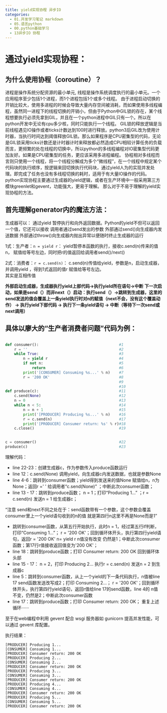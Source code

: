 ```yaml
---
title: yield实现协程 异步IO
categories:
  - 01.开发学习笔记 markdown
  - 05.语言python
  - 00.python基础学习
  - 13异步IO 协程
---
```


# 通过yield实现协程：

## 为什么使用协程（coroutine）？
进程是操作系统分配资源的最小单元, 线程是操作系统调度执行的最小单元。一个应用程序至少包括1个进程，而1个进程包括1个或多个线程。
由于进程启动切换的开销比较大，使用多进程的时候会导致大量内存空间被消耗，而如果使用多线程编程，虽然同一进程下的线程切换的开销小，但由于Python中GIL锁的存在，某个线程想要执行必须先拿到GIL，并且在一个python进程中GIL只有一个。所以在python开发中无论有cpu多少核，同时只能执行一个线程。
GIL锁的释放逻辑是当前线程遇见IO操作或者ticks计数达到100时进行释放。python3后GIL改为使用计时器，当执行时间达到阈值释放GIL锁。那么如果程序是CPU密集型的代码，无论是GIL锁采用ticks计数还是计时器计时来释放都必然造成CPU相较计算任务的负载而言，更频繁的处在线程的切换中，所以python的多线程编程对IO密集型代码更加友好。如果是CPU密集型的任务，更应该采用多进程编程。
协程相对多线程而言则只使用一个线程，将一个线程分解成为多个“微线程”，在一个线程中规定某个代码块的执行顺序，按逻辑来回切换执行代码块，通过yield人为的实现并发处理。即完成了任务也没有多线程切换的耗时，适用于有大量IO操作的代码。
python实现协程主要通过生成器的yield逻辑，或者在生产环境中一般采用第三方模块greenlet和gevent，功能强大，更易于理解。
那么对于不易于理解的yield实现协程的方法。

## 首先理解generator内的魔法方法：
生成器可以：
通过yield 暂停执行和向外返回数据。Python的yield不但可以返回一个值，它还可以接收 调用者通过send发出的参数
外部通过send()向生成器内发送数据
外部通过throw()向生成器内抛出异常以便随时终止生成器的运行

1式：生产者：`n = yield r`：
yield暂停本函数的执行，接收c.send(n)传来的值 n， 赋值给等号左边，同时把r的值返回给调用者send()/next() 

2式：消费者：`r = c.send(n)`：
c.send(n)传值给yield，参数是n，启动生成器，并调用yield ，得到1式返回的值r  赋值给等号左边。  
其实是互相传值

**外部启动生成器，生成器执行yield上部代码->执行yield所在语句->中断**
**下一次启动，如果是send（）而非next（）启动：执行send（）->跳转到生成器，这里的send发送的值会覆盖上一条yield执行时对n的赋值（next不会，没有这个覆盖动作） -> 执行yield下部代码 -> 执行下一条yield语句 -> 中断（等待下一次send或next调用）**

## 具体以廖大的“生产者消费者问题”代码为例：

```python

def consumer():                                    #1
    r = ''                                         #2
    while True:                                    #3
        n = yield r                                #4
        if not n:                                  #5
            return                                 #6
        print('[CONSUMER] Consuming %s...' % n)    #7
        r = '200 OK'                               #8
                                                   #9
                                                   #10
def produce(c):                                    #11
    c.send(None)                                   #12
    n = 0                                          #13
    while n < 5:                                   #14
        n = n + 1                                  #15
        print('[PRODUCER] Producing %s...' % n)    #16
        r = c.send(n)                              #17
        print('[PRODUCER] Consumer return: %s' % r)#18
    c.close()                                      #19
                                           

c = consumer()                                     #22
produce(c)                                         #23

```

理解代码：
* line 22-23：创建生成器c，作为参数传入produce函数运行
* line 12：c.send(None) 调用yield，向生成器c内发送数据，也就是参数None
* line 4-6：跳转到consumer函数；yield得到发送来的值None 赋值给n，n为None；返回r =' '  给调用者“c.send(None)” ；中断此次consumer函数；
* line 13 - 17：跳转到produce函数； n = 1；打印“Producing 1...” ；r = c.send(n) 发送n = 1 给生成器c；

“注意 send和next不同之处在于：send函数带有一个参数，这个参数会覆盖consumer里上一个yield语句收到的n的值 就是第四行n这里不再是None而是1”

* 跳转到consumer函数，从第五行开始执行，此时n = 1，经过第五行if判断，打印“Consuming 1...”； r = '200 OK'；回到循环体开头，执行第四行yield语句，返回r = '200 OK'  n= yield r n值没有改变 仍然是1；中断此次consumer函数；第17行r值接收返回值变为'200 OK'；
* line 18：跳转到produce函数；打印 Consumer return: 200 OK  回到循环体头部
* line 15 - 17： n = 2，打印 Producing 2...  执行r = c.send(n) 发送n = 2 到生成器c
* line 5：跳转到consumer函数，从上一个yield的下一条代码执行，n值被line 17 send函数发送改写成2；打印  Consuming 2...； r = '200 OK'；回到循环体开头，执行第四行yield语句，返回r值给line 17的send函数，line 4的 n值不变，仍然是2；中断此次consumer函数
* line 17：跳转到produce函数；打印  Consumer return: 200 OK；
重复上述循环······

至于在web编程中利用 gevent 配合 wsgi 服务器如 gunicorn 提高并发性能，可以通过 gevent 库配置。

执行结果：

```
[PRODUCER] Producing 1...
[CONSUMER] Consuming 1...
[PRODUCER] Consumer return: 200 OK
[PRODUCER] Producing 2...
[CONSUMER] Consuming 2...
[PRODUCER] Consumer return: 200 OK
[PRODUCER] Producing 3...
[CONSUMER] Consuming 3...
[PRODUCER] Consumer return: 200 OK
[PRODUCER] Producing 4...
[CONSUMER] Consuming 4...
[PRODUCER] Consumer return: 200 OK
[PRODUCER] Producing 5...
[CONSUMER] Consuming 5...
[PRODUCER] Consumer return: 200 OK
```
